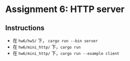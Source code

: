 # Assignment 6: HTTP server

## Instructions

- 在 `hw6/hw5/` 下， `cargo run --bin server`
- 在 `hw6/mini_http/` 下，`cargo run`
- 在 `hw6/mini_http/` 下，`cargo run --example client`